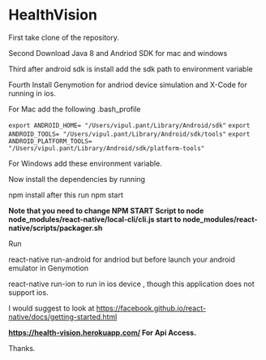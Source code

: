 # HealthVision


First take clone of the repository.


Second Download Java 8 and Andriod SDK for mac and windows

Third after android sdk is install add the sdk path to environment variable

Fourth Install Genymotion for andriod device simulation and X-Code for running in ios.

For Mac add the following .bash_profile 

  `export ANDROID_HOME= "/Users/vipul.pant/Library/Android/sdk"`
  `export ANDROID_TOOLS= "/Users/vipul.pant/Library/Android/sdk/tools"`
  `export ANDROID_PLATFORM_TOOLS= "/Users/vipul.pant/Library/Android/sdk/platform-tools"`
   
For Windows add these environment variable.


Now install the dependencies by running 

npm install after this run npm start 

**Note that you need to change NPM START Script to node node_modules/react-native/local-cli/cli.js start to node_modules/react-native/scripts/packager.sh**

Run 

react-native run-android for andriod but before launch your android emulator in Genymotion

react-native run-ion to run in ios device , though this application does not support ios.

I would suggest to look at https://facebook.github.io/react-native/docs/getting-started.html

**https://health-vision.herokuapp.com/ For Api Access.**

Thanks.
   
   
   